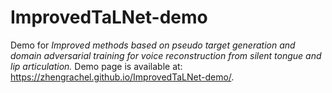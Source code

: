 # ImprovedTaLNet-demo
Demo for *Improved methods based on pseudo target generation and domain adversarial training for voice reconstruction from silent tongue and lip articulation.*
Demo page is available at: <https://zhengrachel.github.io/ImprovedTaLNet-demo/>.